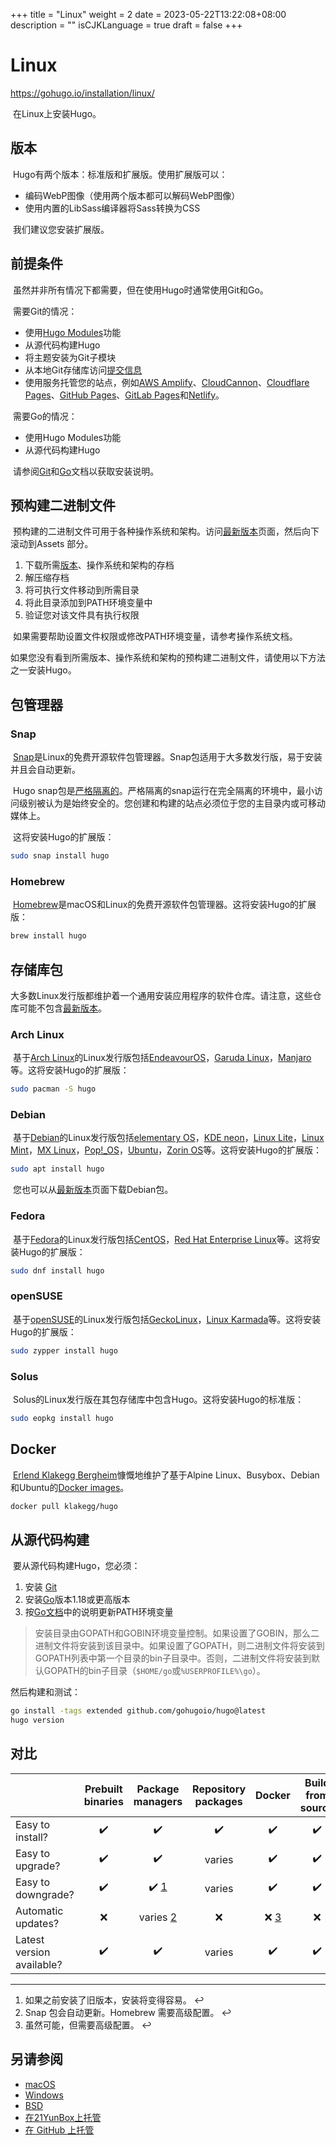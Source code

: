 +++
title = "Linux"
weight = 2
date = 2023-05-22T13:22:08+08:00
description = ""
isCJKLanguage = true
draft = false
+++
# Linux

https://gohugo.io/installation/linux/

​	在Linux上安装Hugo。

## 版本 

​	Hugo有两个版本：标准版和扩展版。使用扩展版可以：

- 编码WebP图像（使用两个版本都可以解码WebP图像） 
- 使用内置的LibSass编译器将Sass转换为CSS 

​	我们建议您安装扩展版。

## 前提条件 

​	虽然并非所有情况下都需要，但在使用Hugo时通常使用Git和Go。

​	需要Git的情况：

- 使用[Hugo Modules](https://gohugo.io/hugo-modules/)功能 
- 从源代码构建Hugo 
- 将主题安装为Git子模块 
- 从本地Git存储库访问[提交信息](https://gohugo.io/variables/git) 
- 使用服务托管您的站点，例如[AWS Amplify](https://aws.amazon.com/amplify/)、[CloudCannon](https://cloudcannon.com/)、[Cloudflare Pages](https://pages.cloudflare.com/)、[GitHub Pages](https://pages.github.com/)、[GitLab Pages](https://docs.gitlab.com/ee/user/project/pages/)和[Netlify](https://www.netlify.com/)。

​	需要Go的情况：

- 使用Hugo Modules功能 
- 从源代码构建Hugo

​	请参阅[Git](https://git-scm.com/book/en/v2/Getting-Started-Installing-Git)和[Go](https://go.dev/doc/install)文档以获取安装说明。

## 预构建二进制文件 

​	预构建的二进制文件可用于各种操作系统和架构。访问[最新版本](https://github.com/gohugoio/hugo/releases/latest)页面，然后向下滚动到Assets 部分。

1. 下载所需[版本](https://gohugo.io/installation/linux/#editions)、操作系统和架构的存档 
2. 解压缩存档 
3. 将可执行文件移动到所需目录 
4. 将此目录添加到PATH环境变量中 
5. 验证您对该文件具有执行权限 

​	如果需要帮助设置文件权限或修改PATH环境变量，请参考操作系统文档。

​	如果您没有看到所需版本、操作系统和架构的预构建二进制文件，请使用以下方法之一安装Hugo。

## 包管理器 

### Snap 

​	[Snap](https://snapcraft.io/)是Linux的免费开源软件包管理器。Snap包适用于大多数发行版，易于安装并且会自动更新。

​	Hugo snap包是[严格隔离的](https://snapcraft.io/docs/snap-confinement)。严格隔离的snap运行在完全隔离的环境中，最小访问级别被认为是始终安全的。您创建和构建的站点必须位于您的主目录内或可移动媒体上。

​	这将安装Hugo的扩展版：

```sh
sudo snap install hugo
```

### Homebrew 

​	[Homebrew](https://brew.sh/)是macOS和Linux的免费开源软件包管理器。这将安装Hugo的扩展版：

```sh
brew install hugo
```

## 存储库包 

​	大多数Linux发行版都维护着一个通用安装应用程序的软件仓库。请注意，这些仓库可能不包含[最新版本](https://github.com/gohugoio/hugo/releases/latest)。

### Arch Linux 

​	基于[Arch Linux](https://archlinux.org/)的Linux发行版包括[EndeavourOS](https://endeavouros.com/)，[Garuda Linux](https://garudalinux.org/)，[Manjaro](https://manjaro.org/)等。这将安装Hugo的扩展版：

```sh
sudo pacman -S hugo
```

### Debian 

​	基于[Debian](https://www.debian.org/)的Linux发行版包括[elementary OS](https://elementary.io/)，[KDE neon](https://neon.kde.org/)，[Linux Lite](https://www.linuxliteos.com/)，[Linux Mint](https://linuxmint.com/)，[MX Linux](https://mxlinux.org/)，[Pop!_OS](https://pop.system76.com/)，[Ubuntu](https://ubuntu.com/)，[Zorin OS](https://zorin.com/os/)等。这将安装Hugo的扩展版：

```sh
sudo apt install hugo
```

​	您也可以从[最新版本](https://github.com/gohugoio/hugo/releases/latest)页面下载Debian包。

### Fedora 

​	基于[Fedora](https://getfedora.org/)的Linux发行版包括[CentOS](https://www.centos.org/)，[Red Hat Enterprise Linux](https://www.redhat.com/)等。这将安装Hugo的扩展版：

```sh
sudo dnf install hugo
```

### openSUSE 

​	基于[openSUSE](https://www.opensuse.org/)的Linux发行版包括[GeckoLinux](https://geckolinux.github.io/)，[Linux Karmada](https://linuxkamarada.com/)等。这将安装Hugo的扩展版：

```sh
sudo zypper install hugo
```

### Solus 

​	Solus的Linux发行版在其包存储库中包含Hugo。这将安装Hugo的标准版：

```sh
sudo eopkg install hugo
```

## Docker 

​	[Erlend Klakegg Bergheim](https://github.com/klakegg)慷慨地维护了基于Alpine Linux、Busybox、Debian和Ubuntu的[Docker images](https://hub.docker.com/r/klakegg/hugo)。

```sh
docker pull klakegg/hugo
```

## 从源代码构建 

​	要从源代码构建Hugo，您必须：

1. 安装 [Git](https://git-scm.com/book/en/v2/Getting-Started-Installing-Git)
2. 安装[Go](https://go.dev/doc/install)版本1.18或更高版本 
3. 按[Go文档](https://go.dev/doc/code#Command)中的说明更新PATH环境变量 

> 安装目录由GOPATH和GOBIN环境变量控制。如果设置了GOBIN，那么二进制文件将安装到该目录中。如果设置了GOPATH，则二进制文件将安装到GOPATH列表中第一个目录的bin子目录中。否则，二进制文件将安装到默认GOPATH的bin子目录（`$HOME/go`或`%USERPROFILE%\go`）。

然后构建和测试：

```sh
go install -tags extended github.com/gohugoio/hugo@latest
hugo version
```

## 对比

|                           | Prebuilt binaries |                    Package managers                    | Repository packages |                      Docker                       | Build from source |
| :------------------------ | :---------------: | :----------------------------------------------------: | :-----------------: | :-----------------------------------------------: | :---------------: |
| Easy to install?          |         ✔️         |                           ✔️                            |          ✔️          |                         ✔️                         |         ✔️         |
| Easy to upgrade?          |         ✔️         |                           ✔️                            |       varies        |                         ✔️                         |         ✔️         |
| Easy to downgrade?        |         ✔️         |   ✔️ [1](https://gohugo.io/installation/linux/#fn:1)    |       varies        |                         ✔️                         |         ✔️         |
| Automatic updates?        |         ❌         | varies [2](https://gohugo.io/installation/linux/#fn:2) |          ❌          | ❌ [3](https://gohugo.io/installation/linux/#fn:3) |         ❌         |
| Latest version available? |         ✔️         |                           ✔️                            |       varies        |                         ✔️                         |         ✔️         |

------

1. 如果之前安装了旧版本，安装将变得容易。 ↩︎
2. Snap 包会自动更新。Homebrew 需要高级配置。 ↩︎
3. 虽然可能，但需要高级配置。 ↩︎

## 另请参阅

- [macOS](https://gohugo.io/installation/macos/)
- [Windows](https://gohugo.io/installation/windows/)
- [BSD](https://gohugo.io/installation/bsd/)
- [在21YunBox上托管 ](https://gohugo.io/hosting-and-deployment/hosting-on-21yunbox/)
- [在 GitHub 上托管](https://gohugo.io/hosting-and-deployment/hosting-on-github/)
